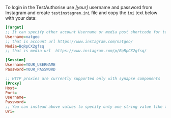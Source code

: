 To login in the TestAuthorise use _[your]_ username and password from Instagram and create `testinstagram.ini` file and copy the `ini` text below with your data:
``` INI
[Target]
;; It can specify other account Username or media post shortcode for testing
Username=natgeo
;; that is account url https://www.instagram.com/natgeo/
Media=BqRpCX2gfsq
;; that is media url  https://www.instagram.com/p/BqRpCX2gfsq/

[Session]
Username=YOUR_USERNAME
Password=YOUR_PASSWORD

;; HTTP proxies are currently supported only with synapse components
[Proxy]
Host=
Port=
Username=
Password=
;; You can instead above values to specify only one string value like this: host:password (or Username:Password@Host:Port) in Uri variable
Uri=
```
